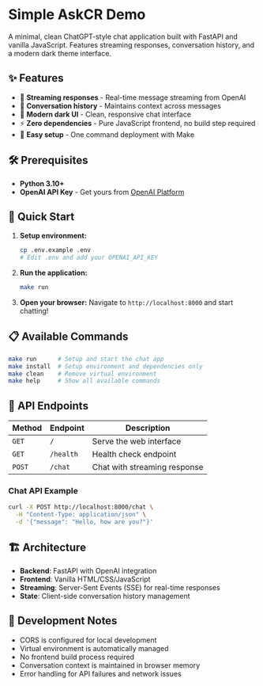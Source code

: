 # Simple AskCR Demo

A minimal, clean ChatGPT-style chat application built with FastAPI and vanilla JavaScript. Features streaming responses, conversation history, and a modern dark theme interface.

## ✨ Features

- 🔄 **Streaming responses** - Real-time message streaming from OpenAI
- 💬 **Conversation history** - Maintains context across messages
- 🎨 **Modern dark UI** - Clean, responsive chat interface
- ⚡ **Zero dependencies** - Pure JavaScript frontend, no build step required
- 🚀 **Easy setup** - One command deployment with Make

## 🛠️ Prerequisites

- **Python 3.10+**
- **OpenAI API Key** - Get yours from [OpenAI Platform](https://platform.openai.com/)

## 🚀 Quick Start

1. **Setup environment:**
   ```bash
   cp .env.example .env
   # Edit .env and add your OPENAI_API_KEY
   ```

2. **Run the application:**
   ```bash
   make run
   ```

3. **Open your browser:**
   Navigate to `http://localhost:8000` and start chatting!

## 📋 Available Commands

```bash
make run      # Setup and start the chat app
make install  # Setup environment and dependencies only  
make clean    # Remove virtual environment
make help     # Show all available commands
```

## 🔗 API Endpoints

| Method | Endpoint | Description |
|--------|----------|-------------|
| `GET` | `/` | Serve the web interface |
| `GET` | `/health` | Health check endpoint |
| `POST` | `/chat` | Chat with streaming response |

### Chat API Example
```bash
curl -X POST http://localhost:8000/chat \
  -H "Content-Type: application/json" \
  -d '{"message": "Hello, how are you?"}'
```

## 🏗️ Architecture

- **Backend**: FastAPI with OpenAI integration
- **Frontend**: Vanilla HTML/CSS/JavaScript 
- **Streaming**: Server-Sent Events (SSE) for real-time responses
- **State**: Client-side conversation history management

## 📝 Development Notes

- CORS is configured for local development
- Virtual environment is automatically managed
- No frontend build process required
- Conversation context is maintained in browser memory
- Error handling for API failures and network issues